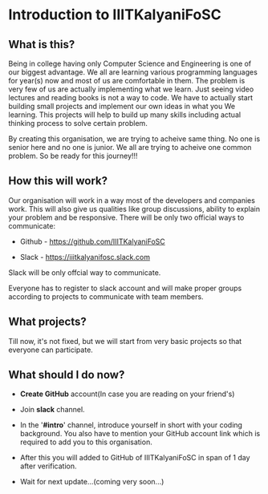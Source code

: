 # Introduction to IIITKalyaniFoSC

## What is this?

Being in college having only Computer Science and Engineering is one of our biggest advantage. We all are learning various programming languages for year(s) now and most of us are comfortable in them. The problem is very few of us are actually implementing what we learn. Just seeing video lectures and reading books is not a way to code. We have to actually start building small projects and implement our own ideas in what you We learning. This projects will help to build up many skills including actual thinking process to solve certain problem.

By creating this organisation, we are trying to acheive same thing. No one is senior here and no one is junior. We all are trying to acheive one common problem.
So be ready for this journey!!!

## How this will work?

Our organisation will work in a way most of the developers and companies work. This will also give us qualities like group discussions, ability to explain your problem and be responsive.
There will be only two official ways to communicate:

- Github - https://github.com/IIITKalyaniFoSC

- Slack - https://iiitkalyanifosc.slack.com

Slack will be only offcial way to communicate.

Everyone has to register to slack account and will make proper groups according to projects to communicate with team members.

## What projects?

Till now, it's not fixed, but we will start from very basic projects so that everyone can participate.

## What should I do now?

- __Create GitHub__ account(In case you are reading on your friend's)

- Join __slack__ channel.

- In the '__#intro__' channel, introduce yourself in short with your coding background. You also have to mention your GitHub account link which is required to add you to this organisation.

- After this you will added to GitHub of IIITKalyaniFoSC in span of 1 day after verification.

- Wait for next update...(coming very soon...)
